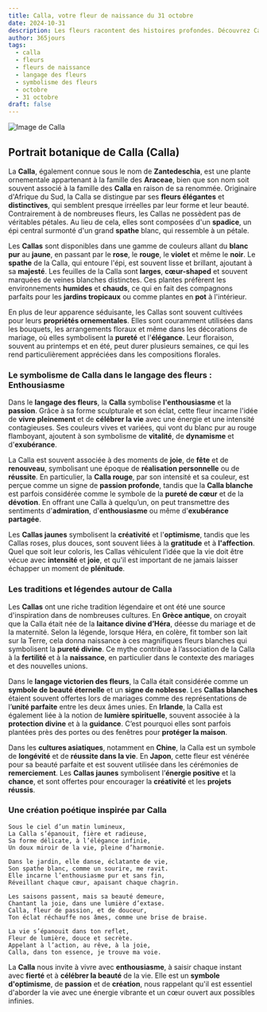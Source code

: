 ```yaml
---
title: Calla, votre fleur de naissance du 31 octobre
date: 2024-10-31
description: Les fleurs racontent des histoires profondes. Découvrez Calla, votre fleur de naissance du 31 octobre, ses symboles et récits fascinants. Plongez dans sa signification et son langage unique dans l'art floral.
author: 365jours
tags:
  - calla
  - fleurs
  - fleurs de naissance
  - langage des fleurs
  - symbolisme des fleurs
  - octobre
  - 31 octobre
draft: false
---
```



![Image de Calla](https://cdn.pixabay.com/photo/2020/11/18/07/47/calla-lily-5754565_640.jpg#center)


## Portrait botanique de Calla (Calla)

La **Calla**, également connue sous le nom de **Zantedeschia**, est une plante ornementale appartenant à la famille des **Araceae**, bien que son nom soit souvent associé à la famille des **Calla** en raison de sa renommée. Originaire d'Afrique du Sud, la Calla se distingue par ses **fleurs élégantes** et **distinctives**, qui semblent presque irréelles par leur forme et leur beauté. Contrairement à de nombreuses fleurs, les Callas ne possèdent pas de véritables pétales. Au lieu de cela, elles sont composées d'un **spadice**, un épi central surmonté d'un grand **spathe** blanc, qui ressemble à un pétale.

Les **Callas** sont disponibles dans une gamme de couleurs allant du **blanc pur** au **jaune**, en passant par le **rose**, le **rouge**, le **violet** et même le **noir**. Le **spathe** de la Calla, qui entoure l'épi, est souvent lisse et brillant, ajoutant à sa **majesté**. Les feuilles de la Calla sont **larges**, **cœur-shaped** et souvent marquées de veines blanches distinctes. Ces plantes préfèrent les environnements **humides** et **chauds**, ce qui en fait des compagnons parfaits pour les **jardins tropicaux** ou comme plantes en **pot** à l'intérieur.

En plus de leur apparence séduisante, les Callas sont souvent cultivées pour leurs **propriétés ornementales**. Elles sont couramment utilisées dans les bouquets, les arrangements floraux et même dans les décorations de mariage, où elles symbolisent la **pureté** et l'**élégance**. Leur floraison, souvent au printemps et en été, peut durer plusieurs semaines, ce qui les rend particulièrement appréciées dans les compositions florales.

### Le symbolisme de Calla dans le langage des fleurs : Enthousiasme

Dans le **langage des fleurs**, la **Calla** symbolise **l'enthousiasme** et la **passion**. Grâce à sa forme sculpturale et son éclat, cette fleur incarne l'idée de **vivre pleinement** et de **célébrer la vie** avec une énergie et une intensité contagieuses. Ses couleurs vives et variées, qui vont du blanc pur au rouge flamboyant, ajoutent à son symbolisme de **vitalité**, de **dynamisme** et d'**exubérance**.

La Calla est souvent associée à des moments de **joie**, de **fête** et de **renouveau**, symbolisant une époque de **réalisation personnelle** ou de **réussite**. En particulier, la **Calla rouge**, par son intensité et sa couleur, est perçue comme un signe de **passion profonde**, tandis que la **Calla blanche** est parfois considérée comme le symbole de la **pureté de cœur** et de la **dévotion**. En offrant une Calla à quelqu’un, on peut transmettre des sentiments d'**admiration**, d'**enthousiasme** ou même d'**exubérance partagée**.

Les **Callas jaunes** symbolisent la **créativité** et l'**optimisme**, tandis que les Callas roses, plus douces, sont souvent liées à la **gratitude** et à **l'affection**. Quel que soit leur coloris, les Callas véhiculent l’idée que la vie doit être vécue avec **intensité** et **joie**, et qu'il est important de ne jamais laisser échapper un moment de **plénitude**.

### Les traditions et légendes autour de Calla

Les **Callas** ont une riche tradition légendaire et ont été une source d'inspiration dans de nombreuses cultures. En **Grèce antique**, on croyait que la Calla était née de la **laitance divine d’Héra**, déesse du mariage et de la maternité. Selon la légende, lorsque Héra, en colère, fit tomber son lait sur la Terre, cela donna naissance à ces magnifiques fleurs blanches qui symbolisent la **pureté divine**. Ce mythe contribue à l’association de la Calla à la **fertilité** et à la **naissance**, en particulier dans le contexte des mariages et des nouvelles unions.

Dans le **langage victorien des fleurs**, la Calla était considérée comme un **symbole de beauté éternelle** et un **signe de noblesse**. Les **Callas blanches** étaient souvent offertes lors de mariages comme des représentations de l’**unité parfaite** entre les deux âmes unies. En **Irlande**, la Calla est également liée à la notion de **lumière spirituelle**, souvent associée à la **protection divine** et à la **guidance**. C’est pourquoi elles sont parfois plantées près des portes ou des fenêtres pour **protéger la maison**.

Dans les **cultures asiatiques**, notamment en **Chine**, la Calla est un symbole de **longévité** et de **réussite dans la vie**. En **Japon**, cette fleur est vénérée pour sa beauté parfaite et est souvent utilisée dans les cérémonies de **remerciement**. Les **Callas jaunes** symbolisent l’**énergie positive** et la **chance**, et sont offertes pour encourager la **créativité** et les **projets réussis**.

### Une création poétique inspirée par Calla

```
Sous le ciel d’un matin lumineux,
La Calla s’épanouit, fière et radieuse,
Sa forme délicate, à l’élégance infinie,
Un doux miroir de la vie, pleine d’harmonie.

Dans le jardin, elle danse, éclatante de vie,
Son spathe blanc, comme un sourire, me ravit.
Elle incarne l’enthousiasme pur et sans fin,
Réveillant chaque cœur, apaisant chaque chagrin.

Les saisons passent, mais sa beauté demeure,
Chantant la joie, dans une lumière d’extase.
Calla, fleur de passion, et de douceur,
Ton éclat réchauffe nos âmes, comme une brise de braise.

La vie s’épanouit dans ton reflet,
Fleur de lumière, douce et secrète.
Appelant à l’action, au rêve, à la joie,
Calla, dans ton essence, je trouve ma voie.
```

La **Calla** nous invite à vivre avec **enthousiasme**, à saisir chaque instant avec **fierté** et à **célébrer la beauté** de la vie. Elle est un **symbole d'optimisme**, de **passion** et de **création**, nous rappelant qu'il est essentiel d'aborder la vie avec une énergie vibrante et un cœur ouvert aux possibles infinies.
